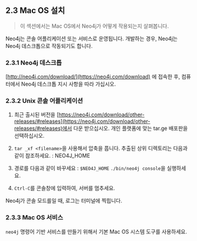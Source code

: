 
## 2.3 Mac OS 설치

> 이 섹션에서는 Mac OS에서 Neo4j가 어떻게 작용되는지 살펴봅니다. 


Neo4j는 콘솔 어플리케이션 또는 서비스로 운영됩니다. 
개발하는 경우, Neo4j는 Neo4j 데스크톱으로 작동되기도 합니다.

### 2.3.1 Neo4j 데스크톱

   [http://neo4j.com/download/](https://neo4j.com/download) 에 접속한 후, 컴퓨터에서 Neo4j 데스크톱 지시 사항을 따라 가십시오.

### 2.3.2 Unix 콘솔 어플리케이션

  1. 최근 출시된 버전을 [https://neo4j.com/download/other-releases/#releases](https://neo4j.com/download/other-releases/#releases)에서 다운 받으십시오.
    개인 플랫폼에 맞는 tar.ge 배포판을 선택하십시오.

  2. ```tar _xf <filename>```을 사용해서 압축을 풉니다.
     추출된 상위 디렉토리는 다음과 같이 참조하세요. : NEO4J_HOME 

  3. 경로를 다음과 같이 바꾸세요 : ```$NEO4J_HOME```
      ```./bin/neo4j console```을 실행하세요.

  4. ```Ctrl-C```를 콘솔창에 입력하여, 서버를 멈추세요.

Neo4j가 콘솔 모드를일 때, 로그는 터미널에 찍힙니다. 

### 2.3.3 Mac OS 서비스

```neo4j``` 명령어 기반 서비스를 만들기 위해서 기본 Mac OS 시스템 도구를 사용하세요.

